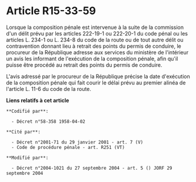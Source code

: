 # Article R15-33-59

Lorsque la composition pénale est intervenue à la suite de la commission d'un délit prévu par les articles 222-19-1 ou
222-20-1 du code pénal ou les articles L. 234-1 ou L. 234-8 du code de la route ou de tout autre délit ou contravention
donnant lieu à retrait des points du permis de conduire, le procureur de la République adresse aux services du ministère de
l'intérieur un avis les informant de l'exécution de la composition pénale, afin qu'il puisse être procédé au retrait des
points du permis de conduire.

L'avis adressé par le procureur de la République précise la date d'exécution de la composition pénale qui fait courir le
délai prévu au premier alinéa de l'article L. 11-6 du code de la route.

**Liens relatifs à cet article**

	**Codifié par**:

	  - Décret n°58-358 1958-04-02

	**Cité par**:

	  - Décret n°2001-71 du 29 janvier 2001 - art. 7 (V)
	  - Code de procédure pénale - art. R251 (VT)

	**Modifié par**:

	  - Décret n°2004-1021 du 27 septembre 2004 - art. 5 () JORF 29 septembre 2004

